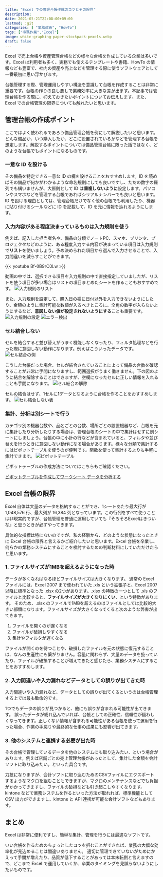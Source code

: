 ```yaml
---
title: "Excel での管理台帳作成のコツとその限界"
description: 
date: 2021-05-21T22:08:00+09:00
lastmod: :git
categories: [ "業務改善", "HowTo"]
tags: ["事務作業","Excel"]
image: white-graphing-paper-stockpack-pexels.webp
draft: false
---
```

Excel で売上台帳や資産管理台帳などの様々な台帳を作成している企業は多いです。Excel は利用者も多く、実務でも使えるテンプレートや書籍、HowTo の情報なども豊富で、社内の資産や売上などを管理する際に使うソフトウェアとして一番最初に思い浮かびます。

台帳管理する際、管理運用しやすい構造を意識して台帳を作成することは非常に重要です。台帳の作りの良し悪しで業務効率に大きな差が出ます。本記事では管理台帳を作る際に、抑えておきたいポイントについてお伝えします。また、Excel での台帳管理の限界についても触れたいと思います。

## 管理台帳の作成ポイント
ここではよく使われるであろう備品管理台帳を例にして解説したいと思います。どんな備品か、いつ購入したか、どこに設置されているかなどを管理する台帳を想定します。解説するポイントについては備品管理台帳に限った話ではなく、どのような台帳でもポイントになるものです。

### 一意な ID を設ける
その備品を特定できる一意な ID の欄を設けることをおすすめします。ID を読めばその備品が何かがわかるような命名規則にしても良いですし、ただの数字の羅列でも構いませんが、大原則として ID は**重複しないように**設定します。パソコンやスマホなどを管理する台帳であればシリアルナンバーでも良いと思います。
ID を設ける理由としては、管理台帳だけでなく他の台帳でも利用したり、機器に貼り付けるシールなどに ID を記載して、ID を元に情報を辿れるようにします。

### 入力内容がある程度決まっているものは入力規則を使う
例えば、記入した担当者名や、備品の分類でノートPC、スマホ、プリンタ、プロジェクタなどのように、ある程度入力する内容が決まっている項目は入力規則で**リスト**を使いましょう。予め決められた項目から選んで入力させることで、入力間違いを減らすことができます。

{{< youtube Bf-0B9rC0Lw >}}

動画の中では、選択できる項目を入力規則の中で直接指定していましたが、リストを使う項目が多い場合はリストの項目まとめたシートを作ることもおすすめです。
![入力規則のリスト](入力規則のリスト.webp)

また、入力規則を設定して、購入日の欄に日付以外を入力できないようにしたり、金額のように集計可能な数値が入るべきところに、全角の数字が入らないようにするなど、**意図しない値が設定されないようにする**ことも重要です。
![入力規則の設定](入力規則設定.webp) ![エラー検出](エラー検出.webp)

### セル結合しない
セルを結合すると並び替えがうまく機能しなくなったり、フィルタ処理などを行った際に意図しない動作になります。例えばこういったデータです。
![セル結合の例](台帳before.webp)

こうした台帳だった場合、セルが結合されていることによって備品の台数を確認することが非常に手間になりますし、範囲選択がうまく働きません。下の図のように結合を解除することはできますが、空欄になったセルに正しい情報を入れることも手間になります。
![セル結合の解除](セル結合解除.webp)

セルの結合はせず、1セルに1データとなるように台帳を作ることをおすすめします。
![セル結合しない表](台帳After.webp)

### 集計、分析は別シートで行う
カテゴリ別の機器台数や、品名ごとの台数、場所ごとの設置機器など、台帳を元に集計したり分析したりする場合は、管理台帳のシートの中で集計はせずに別シートにしましょう。台帳の中に小計の行などが含まれていると、フィルタや並び替えを行うときに意図しない動作になる場合があります。様々な分類で集計するにはピボットテーブルを使うのが便利です。関数を使って集計するよりも手軽に集計できます。
![ピボットテーブル](ピボットテーブル.webp)

ピボットテーブルの作成方法についてはこちらもご確認ください。

[ピボットテーブルを作成してワークシート データを分析する](https://support.microsoft.com/ja-jp/office/%E3%83%94%E3%83%9C%E3%83%83%E3%83%88%E3%83%86%E3%83%BC%E3%83%96%E3%83%AB%E3%82%92%E4%BD%9C%E6%88%90%E3%81%97%E3%81%A6%E3%83%AF%E3%83%BC%E3%82%AF%E3%82%B7%E3%83%BC%E3%83%88-%E3%83%87%E3%83%BC%E3%82%BF%E3%82%92%E5%88%86%E6%9E%90%E3%81%99%E3%82%8B-a9a84538-bfe9-40a9-a8e9-f99134456576#OfficeVersion=Windows)


## Excel 台帳の限界
Excel 自体は大量のデータを格納することができ、1シートあたり最大行が 1,048,576 行、最大列が 16,384 列となっています。この行列をすべて使うことは非現実的ですが、台帳管理を普通に運用していても『そろそろExcelはきついな』と思うときが必ずやってきます。

具体的な指標は特にないのですが、私の経験から、どのような状態になったときに Excel 台帳の限界と言えるかご紹介したいと思います。Excel 台帳を卒業し、何らかの業務システムにすることを検討するための判断材料にしていただけたらと思います。

### 1. ファイルサイズが1MBを超えるようになった時
データが多くなればなるほどファイルサイズは大きくなります。
通常の Excel ファイルには、Excel 2007 まで使われていた .xls という拡張子と、Excel 2007 以降に標準となった .xlsx の2つがあります。.xlsx の特徴の一つとして .xls のファイルと比較すると、**ファイルサイズが大きくなりにくい**、という特徴があります。
そのため、.xlsx のファイルで1MBを超えるのはファイルとしては比較的大きい部類になります。ファイルサイズが大きくなってくると次のような弊害が出てきます。

1. ファイルを開くのが遅くなる
2. ファイルが破損しやすくなる
3. 集計やフィルタが遅くなる

ファイルが開くのを待つことや、破損したファイルを元の状態に復元することは、なんの生産性にも繋がりません。容量に関わらず、大量のデータを扱っていたり、ファイルが破損することが増えてきたと感じたら、業務システムにすることをおすすめします。

### 2. 入力間違いや入力漏れなどデータとしての誤りが出てきた時
入力間違いや入力漏れなど、データとしての誤りが出てくるというのは台帳管理する上では最も致命的です。

1つでもデータの誤りが見つかると、他にも誤りが含まれる可能性が出てきます。
誤ったデータが紛れ込んでいれば、台帳としての正確性、信頼性が疑わしくなってきます。正しくない情報が含まれる可能性がある台帳を使って運用を行った場合、作業の手戻りや最終的な仕事の成果にも影響が出てきます。

### 3. 他のシステムと連携する必要が出た時
その台帳で管理しているデータを他のシステムにも取り込みたい、という場合があります。例えば店舗ごとの売上管理台帳があったとして、集計した金額を会計ソフトに取り込みたい。といった具合です。

力技になりますが、会計ソフトに取り込むためのCSVファイルにエクスポートするようなマクロを組むこともできますが、マクロのメンテナンスなどでも負担がかかってきますし、ファイルの破損なども引き起こしやすくなります。
kintone などで業務システムを作るといった方法が取れれば、標準機能として CSV 出力ができますし、kintone と API 連携が可能な会計ソフトなどもあります。

## まとめ
Excel は非常に便利ですし、簡単な集計、管理を行うには最適なソフトです。

いい台帳を作るためのちょっとしたコツを掴むことができれば、業務の大幅な効率化が見込めることは間違いありません。
適切に管理できていないがためにかえって手間が増えたり、品質が低下することがあっては本末転倒と言えますので、どこまで Excel で運用していくか、卒業のタイミングを見誤らないようにしたいものです。